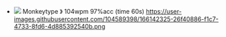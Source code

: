 - ![](https://www.google.com/s2/favicons?domain=monkeytype.com) Monkeytype 》 104wpm 97%acc (time 60s) https://user-images.githubusercontent.com/104589398/166142325-26f40886-f1c7-4733-8fd6-4d885392540b.png
